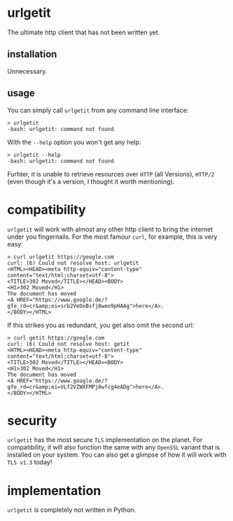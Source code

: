 # urlgetit

The ultimate http client that has not been written yet. 

## installation

Unnecessary.

## usage
You can simply call `urlgetit` from any command line interface:

```
> urlgetit
-bash: urlgetit: command not found
```

With the `--help` option you won't get any help:

```
> urlgetit --help
-bash: urlgetit: command not found
```

Furhter, it is unable to retrieve resources over `HTTP` (all Versions), `HTTP/2` (even though it's a version, I thought it worth mentioning). 

# compatibility

`urlgetit` will work with almost any other http client to bring the internet under you fingernails. For the most famour `curl`, for example, this is very easy:

```
> curl urlgetit https://google.com
curl: (6) Could not resolve host: urlgetit
<HTML><HEAD><meta http-equiv="content-type" content="text/html;charset=utf-8">
<TITLE>302 Moved</TITLE></HEAD><BODY>
<H1>302 Moved</H1>
The document has moved
<A HREF="https://www.google.de/?gfe_rd=cr&amp;ei=srb2VeDxBsfj8weo9pHAAg">here</A>.
</BODY></HTML>
```

If this strikes you as redundant, you get also omit the second url:

```
> curl getit https://google.com
curl: (6) Could not resolve host: getit
<HTML><HEAD><meta http-equiv="content-type" content="text/html;charset=utf-8">
<TITLE>302 Moved</TITLE></HEAD><BODY>
<H1>302 Moved</H1>
The document has moved
<A HREF="https://www.google.de/?gfe_rd=cr&amp;ei=VLf2VZWXFMPj8wfcg4eADg">here</A>.
</BODY></HTML>
```

# security 

`urlgetit` has the most secure `TLS` implementation on the planet. For compatibility, it will also function the same with any `OpenSSL` variant that is installed on your system. You can also get a glimpse of how it will work with `TLS v1.3` today!

# implementation

`urlgetit` is completely not written in Python.